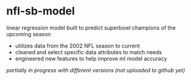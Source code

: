 # nfl-sb-model
linear regression model built to predict superbowl champions of the upcoming season
- utilizes data from the 2002 NFL season to current
- cleaned and select specific data attributes to match needs
- engineered new features to help improve ml model accuracy

*partially in progress with different versions (not uploaded to github yet)*
